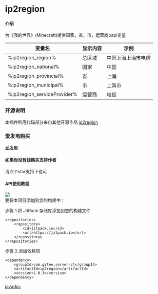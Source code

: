 # ip2region

#### 介绍

为《我的世界》(Minecraft)提供国家，省，市，运营商papi变量

| 变量名                         | 显示内容 | 示例        |
|-----------------------------|------|-----------|
| %ip2region_region%          | 总区域  | 中国上海上海市电信 | 
| %ip2region_national%        | 国家   | 中国        | 
| %ip2region_provincial%      | 省    | 上海        | 
| %ip2region_municipal%       | 市    | 上海市       | 
| %ip2region_serviceProvider% | 运营商  | 电信        |

### 开源说明
本插件所用代码部分来自其他开源作品 [ip2region](https://github.com/lionsoul2014/ip2region)

### 爱发电购买
[爱发电](https://afdian.net/item?plan_id=c1bf175c4a3111ed94bb52540025c377)

#### 如果你没有钱购买支持作者
请点个star支持下也可

#### API使用教程

[![](https://jitpack.io/v/com.gitee.server-ct/ip2region.svg)](https://jitpack.io/#com.gitee.server-ct/ip2region)  
要将本项目添加到您的构建中：

步骤 1.将 JitPack 存储库添加到您的构建文件
```
<repositories>
    <repository>
        <id>jitpack.io</id>
        <url>https://jitpack.io</url>
    </repository>
</repositories>
```
步骤 2.添加依赖项
```
<dependency>
    <groupId>com.gitee.server-ct</groupId>
    <artifactId>ip2region</artifactId>
    <version>1.0.3</version>
</dependency>
```

[javadoc](https://handy-git.github.io/ip2region/)
       

